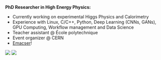 **PhD Researcher in High Energy Physics:**
- Currently working on experimental Higgs Physics and Calorimetry
- Experience with Linux, C/C++, Python, Deep Learning (CNNs, GANs), GPU Computing, Workflow management and Data Science
- Teacher assistant @ École polytechnique
- Event organizer @ CERN
- [Emacser](https://github.com/emacs-mirror/emacs)!

[![](https://github-readme-stats.vercel.app/api?username=bfonta&include_all_commits=true&custom_title=My%20GitHub%20stats:&line_height=19&count_private=true&theme=tokyonight)](https://github.com/anuraghazra/github-readme-stats) [![](https://github-readme-stats-git-masterrstaa-rickstaa.vercel.app/api/top-langs/?username=bfonta&layout=compact&theme=tokyonight)](https://github.com/anuraghazra/github-readme-stats)
